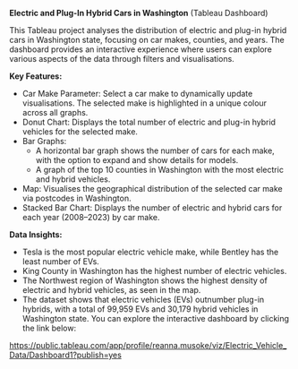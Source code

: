 **Electric and Plug-In Hybrid Cars in Washington** (Tableau Dashboard)

This Tableau project analyses the distribution of electric and plug-in hybrid cars in Washington state, focusing on car makes, counties, and years. The dashboard provides an interactive experience where users can explore various aspects of the data through filters and visualisations.

**Key Features:**

* Car Make Parameter: Select a car make to dynamically update visualisations. The selected make is highlighted in a unique colour across all graphs.
* Donut Chart: Displays the total number of electric and plug-in hybrid vehicles for the selected make.
* Bar Graphs:
  * A horizontal bar graph shows the number of cars for each make, with the option to expand and show details for models.
  * A graph of the top 10 counties in Washington with the most electric and hybrid vehicles.
* Map: Visualises the geographical distribution of the selected car make via postcodes in Washington.
* Stacked Bar Chart: Displays the number of electric and hybrid cars for each year (2008–2023) by car make.

**Data Insights:**
* Tesla is the most popular electric vehicle make, while Bentley has the least number of EVs.
* King County in Washington has the highest number of electric vehicles.
* The Northwest region of Washington shows the highest density of electric and hybrid vehicles, as seen in the map.
* The dataset shows that electric vehicles (EVs) outnumber plug-in hybrids, with a total of 99,959 EVs and 30,179 hybrid vehicles in Washington state.
You can explore the interactive dashboard by clicking the link below:

https://public.tableau.com/app/profile/reanna.musoke/viz/Electric_Vehicle_Data/Dashboard1?publish=yes
